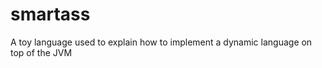 smartass
========

A toy language used to explain how to implement a dynamic language on top of the JVM

